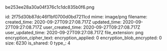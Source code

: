 be253ee28a30a04f376c1c1dc835b0f6.png

id: 2f75d30b87dc46f1bf0700d0bd7211cd
mime: image/png
filename: 
created_time: 2020-09-27T09:27:08.717Z
updated_time: 2020-09-27T09:27:08.717Z
user_created_time: 2020-09-27T09:27:08.717Z
user_updated_time: 2020-09-27T09:27:08.717Z
file_extension: png
encryption_cipher_text: 
encryption_applied: 0
encryption_blob_encrypted: 0
size: 6230
is_shared: 0
type_: 4